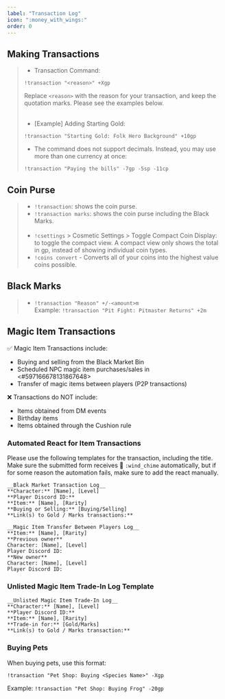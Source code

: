 ```yaml
---
label: "Transaction Log"
icon: ":money_with_wings:"
order: 0
---
```

<style>
h1:before { 
  content: "💸";
}
</style>

## Making Transactions

> - Transaction Command:
> ```
> !transaction "<reason>" +Xgp
> ```
> Replace `<reason>` with the reason for your transaction, and keep the quotation marks. Please see the examples below.
> <br><br>
> - [Example] Adding Starting Gold:
> ```
> !transaction "Starting Gold: Folk Hero Background" +10gp
> ```
> - The command does not support decimals. Instead, you may use more than one currency at once:
> ```
> !transaction "Paying the bills" -7gp -5sp -11cp
> ```

## Coin Purse

> - `!transaction`: shows the coin purse.
> - `!transaction marks`: shows the coin purse including the Black Marks.
> <br><br>
> - `!csettings` > Cosmetic Settings > Toggle Compact Coin Display: to toggle the compact view. A compact view only shows the total in gp, instead of showing individual coin types.
> - `!coins convert` - Converts all of your coins into the highest value coins possible.

## Black Marks

> - `!transaction "Reason" +/-<amount>m`<br>
> Example: ```!transaction "Pit Fight: Pitmaster Returns" +2m```

## Magic Item Transactions

✅ Magic Item Transactions include:
- Buying and selling from the Black Market Bin
- Scheduled NPC magic item purchases/sales in <#597166678131867648> 
- Transfer of magic items between players (P2P transactions)

❌ Transactions do NOT include:
- Items obtained from DM events
- Birthday items
- Items obtained through the Cushion rule

### Automated React for Item Transactions

Please use the following templates for the transaction, including the title. Make sure the submitted form receives 🎐 `:wind_chime` automatically, but if for some reason the automation fails, make sure to add the react manually.

```
__Black Market Transaction Log__
**Character:** [Name], [Level]
**Player Discord ID:**
**Item:** [Name], [Rarity]
**Buying or Selling:** [Buying/Selling]
**Link(s) to Gold / Marks transactions:**
```

```
__Magic Item Transfer Between Players Log__
**Item:** [Name], [Rarity]
**Previous owner**
Character: [Name], [Level]
Player Discord ID:
**New owner**
Character: [Name], [Level]
Player Discord ID:
```

### Unlisted Magic Item Trade-In Log Template
```
__Unlisted Magic Item Trade-In Log__
**Character:** [Name], [Level]
**Player Discord ID:**
**Item:** [Name], [Rarity]
**Trade-in for:** [Gold/Marks]
**Link(s) to Gold / Marks transaction:**
```

### Buying Pets

When buying pets, use this format:
```
!transaction "Pet Shop: Buying <Species Name>" -Xgp
```
Example: `!transaction "Pet Shop: Buying Frog" -20gp`
